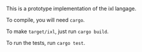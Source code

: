 This is a prototype implementation of the ixl langage.

To compile, you will need `cargo`.

To make `target/ixl`, just run `cargo build`.

To run the tests, run `cargo test`.